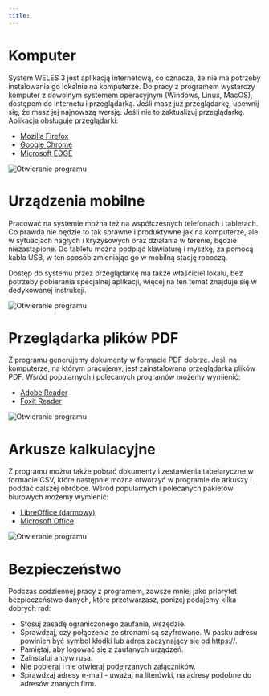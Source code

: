 ```yaml
---
title: 
---
```

# Komputer
 
System WELES 3 jest aplikacją internetową, co oznacza, że nie ma potrzeby instalowania go lokalnie na komputerze. Do pracy z programem wystarczy komputer z dowolnym systemem operacyjnym (Windows, Linux, MacOS), dostępem do internetu i przeglądarką. Jeśli masz już przeglądarkę, upewnij się, że masz jej najnowszą wersję. Jeśli nie to zaktualizuj przeglądarkę. Aplikacja obsługuje przeglądarki:

- [Mozilla Firefox](https://www.mozilla.org/pl/firefox/new/)
- [Google Chrome](https://www.google.com/intl/pl_pl/chrome/)
- [Microsoft EDGE](https://www.microsoft.com/pl-pl/edge)

![Otwieranie programu](pierwszekroki1.gif)

# Urządzenia mobilne

Pracować na systemie można też na współczesnych telefonach i tabletach. Co prawda nie będzie to tak sprawne i produktywne jak na komputerze, ale w sytuacjach nagłych i kryzysowych oraz działania w terenie, będzie niezastąpione. Do tabletu można podpiąć klawiaturę i myszkę, za pomocą kabla USB, w ten sposób zmieniając go w mobilną stację roboczą.

Dostęp do systemu przez przeglądarkę ma także właściciel lokalu, bez potrzeby pobierania specjalnej aplikacji, więcej na ten temat znajduje się w dedykowanej instrukcji.

![Otwieranie programu](pierwszekroki2.gif)

# Przeglądarka plików PDF

Z programu generujemy dokumenty w formacie PDF dobrze. Jeśli na komputerze, na którym pracujemy, jest zainstalowana przeglądarka plików PDF. Wśród popularnych i polecanych programów możemy wymienić:

- [Adobe Reader](https://get.adobe.com/pl/reader/)
- [Foxit Reader](https://www.foxitsoftware.com/pdf-reader/)

![Otwieranie programu](pierwszekroki3.gif)

# Arkusze kalkulacyjne

Z programu można także pobrać dokumenty i zestawienia tabelaryczne w formacie CSV, które następnie można otworzyć w programie do arkuszy i poddać dalszej obróbce. Wśród popularnych i polecanych pakietów biurowych możemy wymienić:

- [LibreOffice (darmowy)](https://pl.libreoffice.org/)
- [Microsoft Office](https://www.office.com/)

![Otwieranie programu](pierwszekroki4.gif)

# Bezpieczeństwo

Podczas codziennej pracy z programem, zawsze mniej jako priorytet bezpieczeństwo danych, które przetwarzasz, poniżej podajemy kilka dobrych rad:

- Stosuj zasadę ograniczonego zaufania, wszędzie.
- Sprawdzaj, czy połączenia ze stronami są szyfrowane. W pasku adresu powinien być symbol kłódki lub adres zaczynający się od https://.
- Pamiętaj, aby logować się z zaufanych urządzeń.
- Zainstaluj antywirusa.
- Nie pobieraj i nie otwieraj podejrzanych załączników.
- Sprawdzaj adresy e-mail - uważaj na literówki, na adresy podobne do adresów znanych firm.